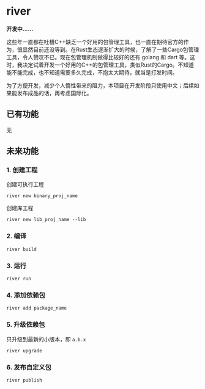 # river

**开发中......**

这些年一直都在吐槽C++缺乏一个好用的包管理工具，也一直在期待官方的作为，很显然目前还没等到。在Rust生态逐渐扩大的时候，了解了一些Cargo包管理工具，令人赞叹不已。现在包管理机制做得比较好的还有 golang 和 dart 等。这时，我决定试着开发一个好用的C++的包管理工具，类似Rust的Cargo。不知道能不能完成，也不知道需要多久完成，不抱太大期待，就当是打发时间。

为了方便开发，减少个人惰性带来的阻力，本项目在开发阶段只使用中文；后续如果能发布成品的话，再考虑国际化。

## 已有功能

无

## 未来功能

### 1. 创建工程

创建可执行工程

```shell
river new binary_proj_name
```

创建库工程

```shell
river new lib_proj_name --lib
```

### 2. 编译

```shell
river build
```

### 3. 运行


```shell
river run
```

### 4. 添加依赖包

```shell
river add package_name
```

### 5. 升级依赖包

只升级到最新的小版本，即 `a.b.x`

```shell
river upgrade
```

### 6. 发布自定义包

```shell
river publish
```





